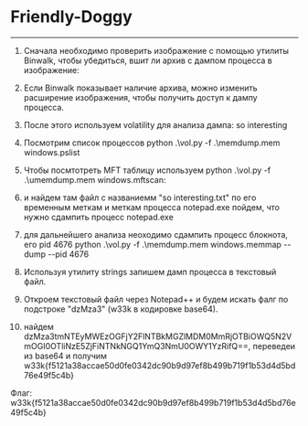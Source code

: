 # Friendly-Doggy

---

1. Сначала необходимо проверить изображение с помощью утилиты Binwalk, чтобы убедиться, вшит ли архив с дампом процесса в изображение:

2. Если Binwalk показывает наличие архива, можно изменить расширение изображения, чтобы получить доступ к дампу процесса.

3. После этого используем volatility для анализа дампа: so interesting

4. Посмотрим список процессов python .\vol.py -f .\memdump.mem windows.pslist

5. Чтобы посмтотреть MFT таблицу используем python .\vol.py -f .\umemdump.mem windows.mftscan:

6. и найдем там файл с названиемм "so interesting.txt"
   по его временным меткам и меткам процесса notepad.exe пойдем, что нужно сдампить процесс notepad.exe

7. для дальнейшего анализа неоходимо сдампить процесс блокнота, его pid 4676
python .\vol.py -f .\memdump.mem windows.memmap --dump --pid 4676

8. Используя утилиту strings запишем дамп процесса в текстовый файл.

9. Откроем текстовый файл через Notepad++ и будем искать фалг по подстроке "dzMza3" (w33k в кодировке base64).
10. найдем dzMza3tmNTEyMWEzOGFjY2FlNTBkMGZlMDM0MmRjOTBiOWQ5N2VmOGI0OTliNzE5ZjFiNTNkNGQ1YmQ3NmU0OWY1YzRifQ==, переведеи из base64 и получим 
w33k{f5121a38accae50d0fe0342dc90b9d97ef8b499b719f1b53d4d5bd76e49f5c4b}

Флаг: w33k{f5121a38accae50d0fe0342dc90b9d97ef8b499b719f1b53d4d5bd76e49f5c4b}
